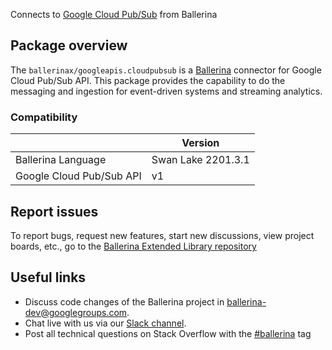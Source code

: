 Connects to [Google Cloud Pub/Sub](https://cloud.google.com/pubsub/docs/reference/rest) from Ballerina

## Package overview
The `ballerinax/googleapis.cloudpubsub` is a [Ballerina](https://ballerina.io/) connector for Google Cloud Pub/Sub API.
This package provides the capability to do the messaging and ingestion for event-driven systems and streaming analytics.

### Compatibility
|                          | Version         |
|--------------------------|-----------------|
| Ballerina Language       | Swan Lake 2201.3.1| 
| Google Cloud Pub/Sub API | v1              |

## Report issues
To report bugs, request new features, start new discussions, view project boards, etc., go to the [Ballerina Extended Library repository](https://github.com/ballerina-platform/ballerina-extended-library)

## Useful links
- Discuss code changes of the Ballerina project in [ballerina-dev@googlegroups.com](mailto:ballerina-dev@googlegroups.com).
- Chat live with us via our [Slack channel](https://ballerina.io/community/slack/).
- Post all technical questions on Stack Overflow with the [#ballerina](https://stackoverflow.com/questions/tagged/ballerina) tag
